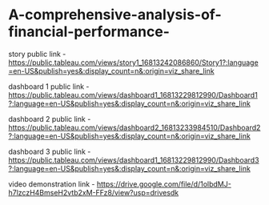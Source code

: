 # A-comprehensive-analysis-of-financial-performance-


story public link - https://public.tableau.com/views/story1_16813242086860/Story1?:language=en-US&publish=yes&:display_count=n&:origin=viz_share_link


dashboard 1 public link - https://public.tableau.com/views/dashboard1_16813229812990/Dashboard1?:language=en-US&publish=yes&:display_count=n&:origin=viz_share_link


dashboard 2 public link - https://public.tableau.com/views/dashboard2_16813233984510/Dashboard2?:language=en-US&publish=yes&:display_count=n&:origin=viz_share_link 



dashboard 3 public link - https://public.tableau.com/views/dashboard1_16813229812990/Dashboard3?:language=en-US&publish=yes&:display_count=n&:origin=viz_share_link


video demonstration link - https://drive.google.com/file/d/1olbdMJ-h7lzczH4BmseH2vtb2xM-FFz8/view?usp=drivesdk 

